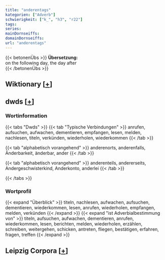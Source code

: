 ```yaml
---
title: "anderentags"
kategorien: ["Adverb"]
schwierigkeit: ["k_", "h3", "r22"]
tags:
series:
mainDornseiffs:
domainDornseiffs:
url: "anderentags"
---
```


{{< betonenÜbs >}}
**Übersetzung:**  
on the following day, the day after  
{{< /betonenÜbs >}}

## Wiktionary [[+](https://de.wiktionary.org/wiki/anderentags)]



## dwds [[+](https://www.dwds.de/wb/anderentags)]

### Wortinformation
{{< tabs "Dwds" >}}
{{< tab "Typische Verbindungen" >}}
anrufen, aufsuchen, aufwachen, dementieren, empfangen, lesen, melden, nachlesen, titeln, verkünden, wiederholen, wiederkommen
{{< /tab >}}

{{< tab "alphabetisch vorangehend" >}}
anderenorts, anderenfalls, Änderbarkeit, änderbar, ander
{{< /tab >}}

{{< tab "alphabetisch vorangehend" >}}
anderenteils, andererseits, Andergeschwisterkind, Anderkonto, anderlei
{{< /tab >}}

{{< /tabs >}}

### Wortprofil
{{< expand "Überblick" >}} titeln, nachlesen, aufwachen, aufsuchen, dementieren, wiederkommen, lesen, anrufen, wiederholen, empfangen, melden, verkünden {{< /expand >}}
{{< expand "ist Adverbialbestimmung von" >}} titeln, aufsuchen, aufwachen, dementieren, anrufen, wiederkommen, lesen, berichten, melden, wiederholen, erzählen, schreiben, weitergehen, schicken, antreten, fliegen, bestätigen, erfahren, fragen, treffen {{< /expand >}}

## Leipzig Corpora [[+](https://corpora.uni-leipzig.de/en/res?word=anderentags&corpusId=deu_newscrawl-public_2018)]

